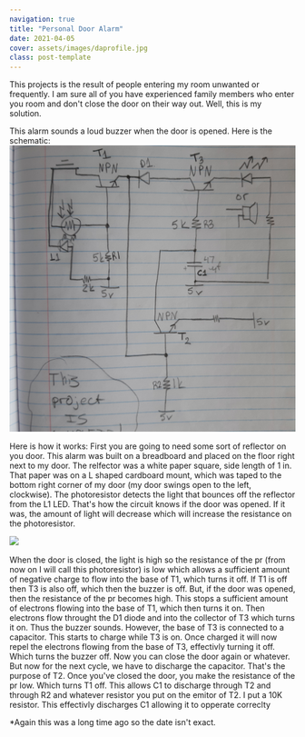 ```yaml
---
navigation: true
title: "Personal Door Alarm"
date: 2021-04-05
cover: assets/images/daprofile.jpg
class: post-template
---
```


This projects is the result of people entering my room unwanted or frequently. I am sure all of you have experienced family members who enter you room and don't close the door on their way out. Well, this is my solution. 

This alarm sounds a loud buzzer when the door is opened. 
Here is the schematic: 
![schematic](assets/images/dooralarm.jpg)

Here is how it works:
First you are going to need some sort of reflector on you door. This alarm was built on a breadboard and placed on the floor right next to my door. The relfector was a white paper square, side length of 1 in. That paper was on a L shaped cardboard mount, which was taped to the bottom right corner of my door \(my door swings open to the left, clockwise\). The photoresistor detects the light that bounces off the reflector from the L1 LED. That's how the circuit knows if the door was opened. If it was, the amount of light will decrease which will increase the resistance on the photoresistor. 

![](assets/images/da1.jpg)

When the door is closed, the light is high so the resistance of the pr \(from now on I will call this photoresistor\) is low which allows a sufficient amount of negative charge to flow into the base of T1, which turns it off. If T1 is off then T3 is also off, which then the buzzer is off. But, if the door was opened, then the resistance of the pr becomes high. This stops a sufficient amount of electrons flowing into the base of T1, which then turns it on. Then electrons flow throught the D1 diode and into the collector of T3 which turns it on. Thus the buzzer sounds. However, the base of T3 is connected to a capacitor. This starts to charge while T3 is on. Once charged it will now repel the electrons flowing from the base of T3, effectivly turning it off. Which turns the buzzer off. Now you can close the door again or whatever. But now for the next cycle, we have to discharge the capacitor. That's the purpose of T2. Once you've closed the door, you make the resistance of the pr low. Which turns T1 off. This allows C1 to discharge through T2 and through R2 and whatever resistor you put on the emitor of T2. I put a 10K resistor. This effectivly discharges C1 allowing it to opperate correclty 











*Again this was a long time ago so the date isn't exact.
